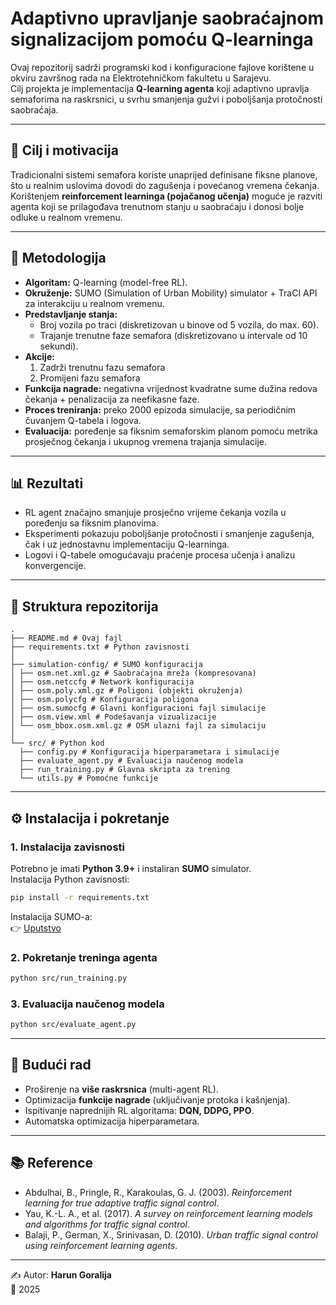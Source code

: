 # Adaptivno upravljanje saobraćajnom signalizacijom pomoću Q-learninga

Ovaj repozitorij sadrži programski kod i konfiguracione fajlove korištene u okviru završnog rada na Elektrotehničkom fakultetu u Sarajevu.  
Cilj projekta je implementacija **Q-learning agenta** koji adaptivno upravlja semaforima na raskrsnici, u svrhu smanjenja gužvi i poboljšanja protočnosti saobraćaja.

---

## 🎯 Cilj i motivacija
Tradicionalni sistemi semafora koriste unaprijed definisane fiksne planove, što u realnim uslovima dovodi do zagušenja i povećanog vremena čekanja.  
Korištenjem **reinforcement learninga (pojačanog učenja)** moguće je razviti agenta koji se prilagođava trenutnom stanju u saobraćaju i donosi bolje odluke u realnom vremenu.

---

## 🧠 Metodologija
- **Algoritam:** Q-learning (model-free RL).  
- **Okruženje:** SUMO (Simulation of Urban Mobility) simulator + TraCI API za interakciju u realnom vremenu.  
- **Predstavljanje stanja:**  
  - Broj vozila po traci (diskretizovan u binove od 5 vozila, do max. 60).  
  - Trajanje trenutne faze semafora (diskretizovano u intervale od 10 sekundi).  
- **Akcije:**  
  1. Zadrži trenutnu fazu semafora  
  2. Promijeni fazu semafora  
- **Funkcija nagrade:** negativna vrijednost kvadratne sume dužina redova čekanja + penalizacija za neefikasne faze.  
- **Proces treniranja:** preko 2000 epizoda simulacije, sa periodičnim čuvanjem Q-tabela i logova.  
- **Evaluacija:** poređenje sa fiksnim semaforskim planom pomoću metrika prosječnog čekanja i ukupnog vremena trajanja simulacije.

---

## 📊 Rezultati
- RL agent značajno smanjuje prosječno vrijeme čekanja vozila u poređenju sa fiksnim planovima.  
- Eksperimenti pokazuju poboljšanje protočnosti i smanjenje zagušenja, čak i uz jednostavnu implementaciju Q-learninga.  
- Logovi i Q-tabele omogućavaju praćenje procesa učenja i analizu konvergencije.

---

## 📂 Struktura repozitorija

```
.
├── README.md # Ovaj fajl
├── requirements.txt # Python zavisnosti
│
├── simulation-config/ # SUMO konfiguracija
│ ├── osm.net.xml.gz # Saobraćajna mreža (kompresovana)
│ ├── osm.netccfg # Network konfiguracija
│ ├── osm.poly.xml.gz # Poligoni (objekti okruženja)
│ ├── osm.polycfg # Konfiguracija poligona
│ ├── osm.sumocfg # Glavni konfiguracioni fajl simulacije
│ ├── osm.view.xml # Podešavanja vizualizacije
│ └── osm_bbox.osm.xml.gz # OSM ulazni fajl za simulaciju
│
└── src/ # Python kod
  ├── config.py # Konfiguracija hiperparametara i simulacije
  ├── evaluate_agent.py # Evaluacija naučenog modela
  ├── run_training.py # Glavna skripta za trening
  └── utils.py # Pomoćne funkcije
```

---

## ⚙️ Instalacija i pokretanje

### 1. Instalacija zavisnosti
Potrebno je imati **Python 3.9+** i instaliran **SUMO** simulator.  
Instalacija Python zavisnosti:
```bash
pip install -r requirements.txt
```

Instalacija SUMO-a:  
👉 [Uputstvo](https://sumo.dlr.de/docs/Installing.html)

### 2. Pokretanje treninga agenta
```bash
python src/run_training.py
```

### 3. Evaluacija naučenog modela
```bash
python src/evaluate_agent.py
```

---

## 🚀 Budući rad
- Proširenje na **više raskrsnica** (multi-agent RL).  
- Optimizacija **funkcije nagrade** (uključivanje protoka i kašnjenja).  
- Ispitivanje naprednijih RL algoritama: **DQN, DDPG, PPO**.  
- Automatska optimizacija hiperparametara.  

---

## 📚 Reference
- Abdulhai, B., Pringle, R., Karakoulas, G. J. (2003). *Reinforcement learning for true adaptive traffic signal control*.  
- Yau, K.-L. A., et al. (2017). *A survey on reinforcement learning models and algorithms for traffic signal control*.  
- Balaji, P., German, X., Srinivasan, D. (2010). *Urban traffic signal control using reinforcement learning agents*.  

---

✍️ Autor: **Harun Goralija**  
📅 2025
